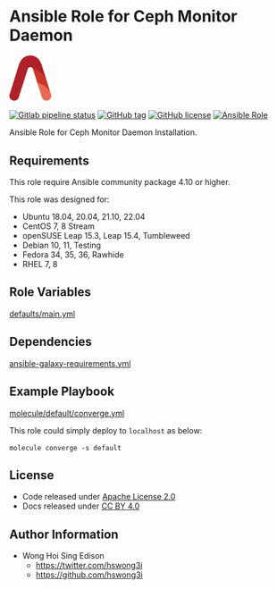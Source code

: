 # Ansible Role for Ceph Monitor Daemon

<img src="/alvistack.svg" width="75" alt="AlviStack">

[![Gitlab pipeline status](https://img.shields.io/gitlab/pipeline/alvistack/ansible-role-ceph_mon/master)](https://gitlab.com/alvistack/ansible-role-ceph_mon/-/pipelines)
[![GitHub tag](https://img.shields.io/github/tag/alvistack/ansible-role-ceph_mon.svg)](https://github.com/alvistack/ansible-role-ceph_mon/tags)
[![GitHub license](https://img.shields.io/github/license/alvistack/ansible-role-ceph_mon.svg)](https://github.com/alvistack/ansible-role-ceph_mon/blob/master/LICENSE)
[![Ansible Role](https://img.shields.io/badge/galaxy-alvistack.ceph_mon-blue.svg)](https://galaxy.ansible.com/alvistack/ceph_mon)

Ansible Role for Ceph Monitor Daemon Installation.

## Requirements

This role require Ansible community package 4.10 or higher.

This role was designed for:

  - Ubuntu 18.04, 20.04, 21.10, 22.04
  - CentOS 7, 8 Stream
  - openSUSE Leap 15.3, Leap 15.4, Tumbleweed
  - Debian 10, 11, Testing
  - Fedora 34, 35, 36, Rawhide
  - RHEL 7, 8

## Role Variables

[defaults/main.yml](defaults/main.yml)

## Dependencies

[ansible-galaxy-requirements.yml](ansible-galaxy-requirements.yml)

## Example Playbook

[molecule/default/converge.yml](molecule/default/converge.yml)

This role could simply deploy to `localhost` as below:

    molecule converge -s default

## License

  - Code released under [Apache License 2.0](LICENSE)
  - Docs released under [CC BY 4.0](http://creativecommons.org/licenses/by/4.0/)

## Author Information

  - Wong Hoi Sing Edison
      - <https://twitter.com/hswong3i>
      - <https://github.com/hswong3i>
